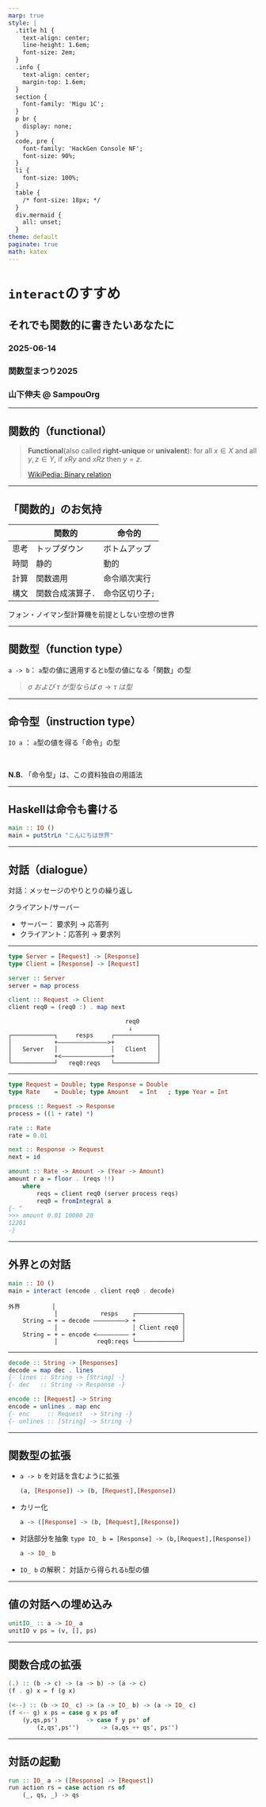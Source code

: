 ```yaml
---
marp: true
style: |
  .title h1 {
    text-align: center;
    line-height: 1.6em;
    font-size: 2em;
  }
  .info {
    text-align: center;
    margin-top: 1.6em;
  }
  section {
    font-family: 'Migu 1C';
  }
  p br {
    display: none;
  }
  code, pre {
    font-family: 'HackGen Console NF';
    font-size: 90%;
  }
  li {
    font-size: 100%;
  }
  table {
    /* font-size: 18px; */
  }
  div.mermaid {
    all: unset;
  }
theme: default
paginate: true
math: katex
---
```


<div class="title">

# `interact`のすすめ

</div>
<div class="info">

## それでも関数的に書きたいあなたに

### 2025-06-14
### 関数型まつり2025
### 山下伸夫 @ SampouOrg

</div>

---
## 関数的（functional）

> **Functional**(also called **right-unique** or **univalent**): for all $x \in X$ and all $y,z \in Y$, if $xRy$ and $xRz$ then $y=z$.
>
> [WikiPedia: Binary relation](https://en.wikipedia.org/wiki/Binary_relation)

---
## 「関数的」のお気持

| | 関数的 | 命令的 |
|--|--|--|
|思考|トップダウン|ボトムアップ|
|時間|静的|動的|
|計算|関数適用|命令順次実行|
|構文|関数合成演算子`.`|命令区切り子`;`|

フォン・ノイマン型計算機を前提としない空想の世界

---
## 関数型（function type）

`a -> b`： `a`型の値に適用すると`b`型の値になる「関数」の型

> $\sigma\;および\;\tau\;が型ならば\;\sigma \rightarrow \tau\;は型$

---
## 命令型（instruction type）

`IO a` ： `a`型の値を得る「命令」の型

$$
\;
$$

**N.B.** 「命令型」は、この資料独自の用語法

---
## Haskellは命令も書ける

```haskell
main :: IO ()
main = putStrLn "こんにちは世界"
```

---
## 対話（dialogue）

対話：メッセージのやりとりの繰り返し

クライアント/サーバー
  - サーバー：    要求列 → 応答列
  - クライアント：応答列 → 要求列

---
```haskell
type Server = [Request] -> [Response]
type Client = [Response] -> [Request]

server :: Server
server = map process

client :: Request -> Client
client req0 = (req0 :) . map next
```
```
                                 req0
                                  ↓
┌────────────┐     resps     ┌────────────┐
│            +——————————————>+            │
│   Server   │               │   Client   │
│            +<——————————————+            │
└────────────┘   req0:reqs   └────────────┘
```
---
```haskell
type Request = Double; type Response = Double
type Rate    = Double; type Amount   = Int   ; type Year = Int

process :: Request -> Response
process = ((1 + rate) *)

rate :: Rate 
rate = 0.01

next :: Response -> Request
next = id

amount :: Rate -> Amount -> (Year -> Amount)
amount r a = floor . (reqs !!) 
    where
        reqs = client req0 (server process reqs)
        req0 = fromIntegral a
{- ^
>>> amount 0.01 10000 20
12201
-}
```
---
## 外界との対話
```haskell
main :: IO ()
main = interact (encode . client req0 . decode)
```

```
外界         │
             │            resps    ┌─────────────┐
    String → + → decode —————————> +             │
             │                     │ Client req0 │
    String ← + ← encode <————————— +             │
             │           req0:reqs └─────────────┘
```

<!--
---
```
┌─┼─┐  u+250C u+2500 u+2510
│   │  u+2502        u+2502
└─┼─┘  u+2514 u+2500 u+2518
```
-->
---
```haskell
decode :: String -> [Responses]
decode = map dec . lines
{- lines :: String -> [String] -}
{- dec   :: String -> Response -}

encode :: [Request] -> String
encode = unlines . map enc
{- enc     :: Request  -> String -}
{- unlines :: [String] -> String -}
```
---
## 関数型の拡張

- `a -> b` を対話を含むように拡張
  ```haskell
  (a, [Response]) -> (b, [Request],[Response])
  ```
- カリー化
  ```haskell
  a -> ([Response] -> (b, [Request],[Response])
  ```
- 対話部分を抽象 `type IO_ b = [Response] -> (b,[Request],[Response])`
  ```haskell
  a -> IO_ b
  ```
- `IO_ b` の解釈： 対話から得られる`b`型の値

---
## 値の対話への埋め込み

```haskell
unitIO_ :: a -> IO_ a
unitIO v ps = (v, [], ps)
```

---
## 関数合成の拡張

```haskell
(.) :: (b -> c) -> (a -> b) -> (a -> c)
(f . g) x = f (g x)

(<--) :: (b -> IO_ c) -> (a -> IO_ b) -> (a -> IO_ c)
(f <-- g) x ps = case g x ps of
    (y,qs,ps')        -> case f y ps' of
        (z,qs',ps'')      -> (a,qs ++ qs', ps'')
```

---
## 対話の起動
```haskell
run :: IO_ a -> ([Response] -> [Request])
run action rs = case action rs of
    (_, qs, _) -> qs
```

